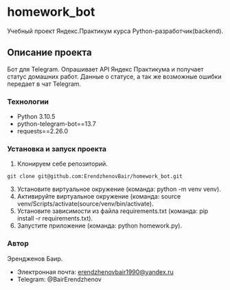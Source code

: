 # homework_bot
Учебный проект Яндекс.Практикум курса Python-разработчик(backend).

## Описание проекта

Бот для Telegram. Опрашивает API Яндекс Практикума и получает статус домашних работ. Данные о статусе, а так же возможные ошибки передает в чат Telegram.

### Технологии

- Python 3.10.5
- python-telegram-bot==13.7
- requests==2.26.0

### Установка и запуск проекта

1. Клонируем себе репозиторий.
```
git clone git@github.com:ErendzhenovBair/homework_bot.git
```
3. Установите виртуальное окружение (команда: python -m venv venv).
4. Активируйте виртуальное окружение (команда: source venv/Scripts/activate(source/venv/bin/activate).
5. Установите зависимости из файла requirements.txt (команда: pip install -r requirements.txt).
6. Запустите приложение (команда: python homework.py).

### Автор

Эрендженов Баир.
- Электронная почта: erendzhenovbair1990@yandex.ru
- Telegram: @BairErendzhenov

